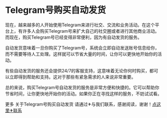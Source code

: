# Telegram号购买自动发货

现在，越来越多的人开始使用Telegram来进行社交、交流和业务活动。在这个平台上，有许多人会购买Telegram号来扩大自己的社交圈或者进行其他商业活动。而现在，购买Telegram号已经变得非常便利，因为有自动发货的服务。

自动发货意味着一旦你购买了Telegram号，系统会立即自动发送账号信息给你，而不需要等待人工处理。这样就可以节省大量的时间，让你可以更快地开始你的活动。

有些自动发货的服务还会提供24/7的客服支持，这意味着无论你何时购买，都可以立即得到帮助和支持。这对于那些有紧急需求的人来说非常重要。

总的来说，购买Telegram号自动发货的服务是非常方便和快捷的。它可以帮助你节省时间，让你更快地开始你的活动。如果你正在寻找这样的服务，不妨试试看。

更多 关于Telegram号购买自动发货 请通过✈与我们联系，感谢阅读，谢谢！[点这里✈联系](https://w.k02.cc)
